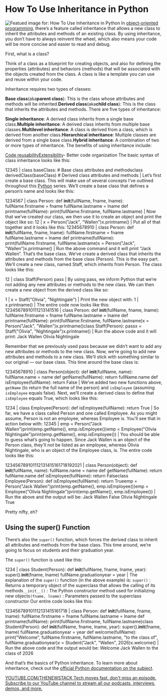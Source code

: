 # How To Use Inheritance in Python
![Featued image for: How To Use Inheritance in Python](https://cdn.thenewstack.io/media/2024/07/2e411f9b-getty-images-tngwwfmfhnq-unsplash-1024x683.jpg)
In [object-oriented programming](https://thenewstack.io/python-oop/), there’s a feature called inheritance that allows a new class to inherit the attributes and methods of an existing class. By using inheritance, you don’t have to always reinvent the wheel, which also means your code will be more concise and easier to read and debug.

First, what is a class?

Think of a class as a blueprint for creating objects, and also for defining the properties (attributes) and behaviors (methods) that will be associated with the objects created from the class. A class is like a template you can use and reuse within your code.

Inheritance requires two types of classes:

**Base class**(aka**parent class**): This is the class whose attributes and methods will be inherited.**Derived class**(aka**child class**): This is the class that inherits the attributes and methods.
There are five types of inheritance:

**Single inheritance**: A derived class inherits from a single base class.**Multiple inheritance**: A derived class inherits from multiple base classes.**Multilevel inheritance**: A class is derived from a class, which is derived from another class.**Hierarchical inheritance**: Multiple classes are derived from a single base class.**Hybrid inheritance**: A combination of two or more types of inheritance.
The benefits of using inheritance include:

[Code reusability](https://thenewstack.io/coding-from-scratch-creates-new-risks/)[Extensibility](https://thenewstack.io/webassembly-could-be-the-key-for-cloud-native-extensibility/)- Better code organization
The basic syntax of class inheritance looks like this:

12345 |
class baseClass: # Base class attributes and methodsclass derivedClass(baseClass) # Derived class attributes and methods |
Let’s first create a base class. This will make use of several concepts I’ve outlined throughout this [Python](https://thenewstack.io/python-mulls-a-change-in-version-numbering/) series.
We’ll create a base class that defines a person’s name and looks like this:

1234567 |
class Person: def __init__(fullName, fname, lname): fullName.firstname = fname fullName.lastname = lname def printname(fullName): print(fullName.firstname, fullName.lastname) |
Now that we’ve created our class, we then use it to create an object and print the object like so:
12 |
x = Person("Jack", "Wallen")x.printname() |
Put all of that together and it looks like this:
12345678910 |
class Person: def __init__(fullName, fname, lname): fullName.firstname = fname fullName.lastname = lname def printname(fullName): print(fullName.firstname, fullName.lastname)x = Person("Jack", "Wallen")x.printname() |
Run the above command and it will print “Jack Wallen”.
That’s the base class. We’ve create a derived class that inherits the attributes and methods from the base class (Person). This is the easy part. We’ll create a new class, named Staff, which inherits from Person. The class looks like this:

12 |
class Staff(Person) pass |
By using pass, we inform Python that we’re not adding any new attributes or methods to the new class.
We can then create a new object from the derived class like so:

1 |
x = Staff("Olivia", "Nightingale") |
Print the new object with:
1 |
x.printname() |
The entire code now looks like this:
12345678910111213141516 |
class Person: def __init__(fullName, fname, lname): fullName.firstname = fname fullName.lastname = lname def printname(fullName): print(fullName.firstname, fullName.lastname)x = Person("Jack", "Wallen")x.printname()class Staff(Person): passx = Staff("Olivia", "Nightingale")x.printname() |
Run the above code and it will print:
Jack Wallen
Olivia Nightingale

Remember that we previously used pass because we didn’t want to add any new attributes or methods to the new class. Now, we’re going to add new attributes and methods to a new class. We’ll stick with something similar to our original — our base class. This time around the base class is:

12345678910 |
class Person(object): def __init__(fullName, name): fullName.name = name def getName(fullName): return fullName.name def isEmployee(fullName): return False |
We’ve added two new functions above, `getName`
(to return the full name of the person) and `isEmployee`
(assuming `isEmployee`
equals false).
Next, we’ll create a derived class to define that `isEmployee`
equals True, which looks like this:

1234 |
class Employee(Person): def isEmployee(fullName): return True |
So far, we have a class called Person and one called Employee. As you might assume, Person is not an employee, whereas Employee is. You’ll see that in action below with:
12345 |
emp = Person("Jack Wallen")print(emp.getName(), emp.isEmployee())emp = Employee("Olivia Nightingale")print(emp.getName(), emp.isEmployee()) |
You should be able to guess what’s going to happen. Since Jack Wallen is an object of the Person class, they’ll not be listed as an employee, whereas Olivia Nightingale, who is an object of the Employee class, is.
The entire code looks like this:

123456789101112131415161718192021 |
class Person(object): def __init__(fullName, name): fullName.name = name def getName(fullName): return fullName.name def isEmployee(fullName): return Falseclass Employee(Person): def isEmployee(fullName): return Trueemp = Person("Jack Wallen")print(emp.getName(), emp.isEmployee())emp = Employee("Olivia Nightingale")print(emp.getName(), emp.isEmployee()) |
Run the above and the output will be:
Jack Wallen False
Olivia Nightingale True

Pretty nifty, eh?

## Using the super() Function
There’s also the `super()`
function, which forces the derived class to inherit all attributes and methods from the base class. This time around, we’re going to focus on students and their graduation year.

The `super()`
function is used like this:

1234 |
class Student(Person): def __init__(fullName, fname, lname, year): super().__init__(fname, lname) fullName.graduationyear = year |
The explanation of the `super()`
function (in the above example) is:
`super()`
: Returns a temporary object of the superclass that allows the calling of its methods`__init__()`
: The Python constructor method used for initializing new objects`(fname, lname)`
: Parameters passed to the superclass constructor
Our entire code looks like this:

123456789101112131415161718 |
class Person: def __init__(fullName, fname, lname): fullName.firstname = fname fullName.lastname = lname def printname(fullName): print(fullName.firstname, fullName.lastname)class Student(Person): def __init__(fullName, fname, lname, year): super().__init__(fname, lname) fullName.graduationyear = year def welcome(fullName): print("Welcome", fullName.firstname, fullName.lastname, "to the class of", fullName.graduationyear)x = Student("Jack", "Wallen", 2026)x.welcome() |
Run the above code and the output would be:
Welcome Jack Wallen to the class of 2026

And that’s the basics of Python inheritance. To learn more about inheritance, check out the [official Python documentation on the subject](https://docs.python.org/3/tutorial/classes.html#inheritance).

[
YOUTUBE.COM/THENEWSTACK
Tech moves fast, don't miss an episode. Subscribe to our YouTube
channel to stream all our podcasts, interviews, demos, and more.
](https://youtube.com/thenewstack?sub_confirmation=1)